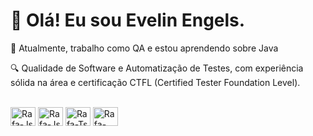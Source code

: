 # 👋 Olá! Eu sou Evelin Engels. 

🌱 Atualmente, trabalho como QA e estou aprendendo sobre Java

🔍 Qualidade de Software e Automatização de Testes, com experiência sólida na área e certificação CTFL (Certified Tester Foundation Level).

<div style="display: inline_block"><br>
  <img align="center" alt="Rafa-Js" height="30" width="40" 
  <img src="https://cdn.jsdelivr.net/gh/devicons/devicon@latest/icons/cypressio/cypressio-plain.svg" />
  <img align="center" alt="Rafa-Js" height="30" width="40" 
  <img src="https://cdn.jsdelivr.net/gh/devicons/devicon@latest/icons/insomnia/insomnia-original.svg" />
  <img align="center" alt="Rafa-Ts" height="30" width="40" 
  <img src="https://cdn.jsdelivr.net/gh/devicons/devicon@latest/icons/java/java-original.svg" />
  <img align="center" alt="Rafa-React" height="30" width="40" 
  <img src="https://cdn.jsdelivr.net/gh/devicons/devicon@latest/icons/python/python-original.svg" />
</div>
